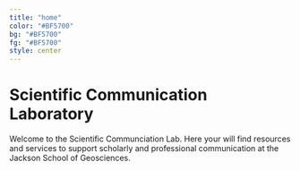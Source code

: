 ```yaml
---
title: "home"
color: "#BF5700"
bg: "#BF5700"
fg: "#BF5700"
style: center
---
```




# Scientific Communication Laboratory

Welcome to the Scientific Communciation Lab.  Here your will find resources and services to support scholarly and professional communication at the Jackson School of Geosciences.
